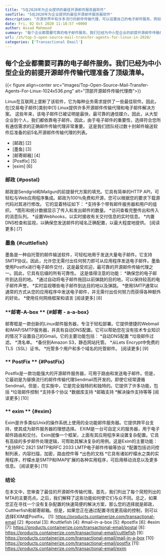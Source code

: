 ```yaml
---
title: "5在2020年为企业提供的最佳开源邮件服务器软件" 
seoTitle: "5在2020年为企业提供的最佳开源邮件服务器软件" 
description: "开源世界中有许多流行的邮件传输代理，可以设置自己的电子邮件服务，例如Gmail。我们已经入围了前5个邮件服务器。" 
date: Fri, 02 Oct 2020 11:18:57 +0000
author: Assad Mahmood
summary: "每个企业都需要可靠的电子邮件服务。我们已经为中小型企业的前提开源邮件传输代理准备了顶级清单。" 
url: /zh/top-5-open-source-mail-transfer-agents-for-linux-in-2020/
categories: ['Transactional Email']
---
```


## 每个企业都需要可靠的电子邮件服务。我们已经为中小型企业的前提开源邮件传输代理准备了顶级清单。

{{< figure align=center src="images/Top-Open-Source-Mail-Transfer-Agents-For-Linux-1024x536.png" alt="顶部开源邮件传输代理商">}}

Linux在互联网上垄断了该软件，它为每种业务需求提供了一些最佳软件。因此，在[交易电子邮件]类别中[1] Linux提供许多开源邮件传输代理和电子邮件解决方案。
这些年来，该电子邮件已被证明是最快，最可靠的通信媒介。因此，从大型企业到个人，我们都依靠电子邮件。因此，由于电子邮件的重要性，选择符合您所有通信需求的正确邮件传输代理非常重要。
这是我们团队经过数十封邮件输送软件后准备的前5名开源邮件传输代理的列表。
  * [邮政] [2]
  * [墨鱼] [3]
  * [邮寄邮箱] [4]
  * [Postfix] [5]
  * [exim] [6]

### **邮政** {#postal}
邮政是Sendgrid和Mailgun的前提替代方案的填充。它具有简单的HTTP API，可轻松与Web应用程序集成。邮政为100％免费和开源，您可以根据您的要求下载源代码对其进行修改。
它的显着特征如下：
  *支持多个带有邮件服务器和用户的组织。
  *图形和统计数据显示了传入和发出邮件的数量。
  *访问查看完整传出和传入的消息队列。
  *设置Webhooks，以实时接收有关交付信息的实时信息。
  *内置DNS检查和监视，以确保您发送邮件的域名正确配置，以最大程度地提供。
    [阅读更多] [7]

### **墨鱼** {#cuttlefish}
墨鱼是一种自托管的邮件输送软件，可轻松地用于发送大量电子邮件。它支持SMTP协议。因此，允许您无需付出任何努力即可从应用程序发送电子邮件。墨鱼使用Postfix进行电子邮件交付，这是最受欢迎，最可靠的开源邮件传输代理之一。因此，它具有后缀的所有可靠性。
这是值得注意的功能：
  *确保您的电子邮件到达目的地。
  *通过自动将电子邮件拖回以前弹跳的目的地，可以保持较高的电子邮件声誉。
  *实时监视哪些电子邮件到达目的地以及弹跳。
  *使用SMTP通常以通常的方式从您的应用程序中发送电子邮件，并无需付出任何努力而获得各种额外的好处。
  *使用任何网络框架和语言
    [阅读更多] [8]

### **邮寄-A-box ** {#邮寄 -  a-a-box}
邮寄框是一款创新的Linux邮件服务器，专注于轻松部署。它提供便捷的Webmail和IMAP/SMTP服务器，并具有自动DNS配置。它可以帮助您在没有技术专业知识的情况下设置自己的Gmail。它的主要功能包括：
  *自动DNS配置
  *垃圾邮件过滤。
  *清名单。
  *备份到Amazon S3，静态网站托管。
  *从Lets Encrypt中免费的TLS（SSL）证书。
  *托管多个用户和多个域名的托管邮件。
    [阅读更多] [9]

### ** PostFix ** {#PostFix}
Postfix是一款功能强大的开源邮件服务器，可用于路由和发送电子邮件。但是，它最初是为替换流行的邮件传输代理Sendmail而开发的。即使它经常遵循Sendmail。但是，在实施中，它是完全独特的和独特的。它提供了许多功能，包括
  *垃圾邮件控制
  *支持多个协议
  *数据库支持
  *邮箱支持
  *解决操作支持等等
    [阅读更多] [10]

### ** exim ** {#exim}
Exim是许多类似Unix的操作系统上使用的全功能邮件服务器。它提供跨平台支持，使其成为邮件服务器的理想选择。 EXIM是一台可自定义的服务器，用于电子邮件路由和交付。 Exim就像一个框架，上面有其应用程序来设置复杂配置。它具有高级的多步邮件处理逻辑，可帮助其解决复杂的用例。这是Exim的主要功能：
  *支持RFC 2821 SMTP和RFC 2033 LMTP电子邮件传输等协议
  *配置包括访问控制列表，内容扫描，加密，路由控件等
  *出色的文档
  *它具有诸如柠檬水之类的实用程序，柠檬水是SMTP和IMAP扩展的各种实用程序，可启用移动消息以及更多信息。
    [阅读更多] [11]

### 结论
在本文中，您审查了最佳的开源邮件传输代理。首先，我们列出了每个简短列出的MTA的主要亮点。之后，我们解释了这些功能如何使它们与众不同。总之，如果您正在寻找一个没有复杂配置的快速简便的解决方案，那么您的选择就是邮政，Cuttherfish和邮寄邮箱。但是，如果您正在通过配置寻找更高级的控制，则可以选择EXIM或Postfix。
[1]: https://products.containerize.com/transactional-email
[2]: #postal
[3]: #cuttlefish
[4]: #mail-in-a-box
[5]: #postfix
[6]: #exim
[7]: https://products.containerize.com/transactional-email/postal
[8]: https://products.containerize.com/transactional-email/cuttlefish
[9]: https://products.containerize.com/transactional-email/mail-in-a-box
[10]: https://products.containerize.com/transactional-email/postfix
[11]: https://products.containerize.com/transactional-email/exim
